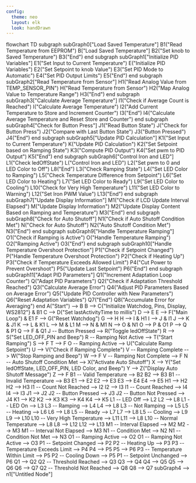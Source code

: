 ```yaml
---
config:
  theme: neo
  layout: elk
  look: handDrawn
---
```

flowchart TD
 subgraph subGraph0["Load Saved Temperature"]
        B1("Read Temperature from EEPROM")
        B["Load Saved Temperature"]
        B2("Set knob to Saved Temperature")
        B3("End")
  end
 subgraph subGraph1["Initialize PID Variables"]
        E1("Set Input to Current Temperature")
        E("Initialize PID Variables")
        E2("Set Setpoint to knob Value")
        E3("Set PID Mode to Automatic")
        E4("Set PID Output Limits")
        E5("End")
  end
 subgraph subGraph2["Read Temperature from Sensor"]
        H1("Read Analog Value from TEMP_SENSOR_PIN")
        H("Read Temperature from Sensor")
        H2("Map Analog Value to Temperature Range")
        H3("End")
  end
 subgraph subGraph3["Calculate Average Temperature"]
        I1("Check if Average Count is Reached")
        I("Calculate Average Temperature")
        I2("Add Current Temperature to Store and Increment Counter")
        I3("End")
        I4("Calculate Average Temperature and Reset Store and Counter")
  end
 subgraph subGraph4["Check for Button Press"]
        J1("Read Button State")
        J("Check for Button Press")
        J2("Compare with Last Button State")
        J3("Button Pressed")
        J4("End")
  end
 subgraph subGraph5["Update PID Calculation"]
        K1("Set Input to Current Temperature")
        K("Update PID Calculation")
        K2("Set Setpoint based on Ramping State")
        K3("Compute PID Output")
        K4("Set pwm to PID Output")
        K5("End")
  end
 subgraph subGraph6["Control Iron and LED"]
        L1("Check ledOffState")
        L("Control Iron and LED")
        L2("Set pwm to 0 and LED Color to Off")
        L8("End")
        L3("Check Ramping State")
        L4("Set LED Color to Ramping")
        L5("Check Temperature Difference from Setpoint")
        L6("Set LED Color to Heating")
        L7("Set LED Color to Ready")
        L9("Set LED Color to Cooling")
        L10("Check for Very High Temperature")
        L11("Set LED Color to Warning")
        L12("Set Iron PWM Value")
        L13("End")
  end
 subgraph subGraph7["Update Display Information"]
        M1("Check if LCD Update Interval Elapsed")
        M("Update Display Information")
        M2("Update Display Content Based on Ramping and Temperature")
        M3("End")
  end
 subgraph subGraph8["Check for Auto Shutoff"]
        N1("Check if Auto Shutoff Condition Met")
        N("Check for Auto Shutoff")
        N2("Auto Shutoff Condition Met")
        N3("End")
  end
 subgraph subGraph9["Handle Temperature Ramping"]
        O1("Check if Ramping is Active")
        O("Handle Temperature Ramping")
        O2("Ramping Active")
        O3("End")
  end
 subgraph subGraph10["Handle Temperature Overshoot Protection"]
        P1("Check if Setpoint Changed")
        P("Handle Temperature Overshoot Protection")
        P2("Check if Heating Up")
        P3("Check if Temperature Exceeds Allowed Limit")
        P4("Cut Power to Prevent Overshoot")
        P5("Update Last Setpoint")
        P6("End")
  end
 subgraph subGraph11["Adapt PID Parameters"]
        Q1("Increment Adaptation Loop Counter")
        Q("Adapt PID Parameters")
        Q2("Check if Adaptation Threshold Reached")
        Q3("Calculate Average Error")
        Q4("Adjust PID Parameters Based on Average Error")
        Q5("Update PID Controller with New Parameters")
        Q6("Reset Adaptation Variables")
        Q7("End")
        Q8("Accumulate Error for Averaging")
  end
    A("Start") --> B
    B --> C{"Initialize Watchdog, Pins, Display, WS2812"} & B1
    C --> D("Set lastActivityTime to millis")
    D --> E
    E --> F("Main Loop") & E1
    F --> G("Reset Watchdog")
    G --> H
    H --> I & H1
    I --> J & I1
    J --> K & J1
    K --> L & K1
    L --> M & L1
    M --> N & M1
    N --> O & N1
    O --> P & O1
    P --> Q & P1
    Q --> F & Q1
    J -- Button Pressed --> R("Toggle ledOffState")
    R --> S("Set LED_OFF_PIN and Beep")
    R -- Ramping Not Active --> T("Start Ramping")
    S --> F
    T --> F
    O -- Ramping Active --> U("Calculate Ramp Setpoint")
    U --> V("Check if Ramping Complete")
    V -- Ramping Complete --> W("Stop Ramping and Beep")
    W --> F
    V -- Ramping Not Complete --> F
    N -- Auto Shutoff Condition Met --> X("Activate Auto Shutoff")
    X --> Y("Set ledOffState, LED_OFF_PIN, LED Color, and Beep")
    Y --> Z("Display Auto Shutoff Message")
    Z --> F
    B1 -- Valid Temperature --> B2
    B2 --> B3
    B1 -- Invalid Temperature --> B3
    E1 --> E2
    E2 --> E3
    E3 --> E4
    E4 --> E5
    H1 --> H2
    H2 --> H3
    I1 -- Count Not Reached --> I2
    I2 --> I3
    I1 -- Count Reached --> I4
    I4 --> I3
    J1 --> J2
    J2 -- Button Pressed --> J3
    J2 -- Button Not Pressed --> J4
    K1 --> K2
    K2 --> K3
    K3 --> K4
    K4 --> K5
    L1 -- LED Off --> L2
    L2 --> L8
    L1 -- LED On --> L3
    L3 -- Ramping --> L4
    L4 --> L8
    L3 -- Not Ramping --> L5
    L5 -- Heating --> L6
    L6 --> L8
    L5 -- Ready --> L7
    L7 --> L8
    L5 -- Cooling --> L9
    L9 --> L10
    L10 -- Very High Temperature --> L11
    L11 --> L8
    L10 -- Normal Temperature --> L8
    L8 --> L12
    L12 --> L13
    M1 -- Interval Elapsed --> M2
    M2 --> M3
    M1 -- Interval Not Elapsed --> M3
    N1 -- Condition Met --> N2
    N1 -- Condition Not Met --> N3
    O1 -- Ramping Active --> O2
    O1 -- Ramping Not Active --> O3
    P1 -- Setpoint Changed --> P2
    P2 -- Heating Up --> P3
    P3 -- Temperature Exceeds Limit --> P4
    P4 --> P5
    P5 --> P6
    P3 -- Temperature Within Limit --> P5
    P2 -- Cooling Down --> P5
    P1 -- Setpoint Unchanged --> P6
    Q1 --> Q2
    Q2 -- Threshold Reached --> Q3
    Q3 --> Q4
    Q4 --> Q5
    Q5 --> Q6
    Q6 --> Q7
    Q2 -- Threshold Not Reached --> Q8
    Q8 --> Q7
    subGraph4 --> n1["Untitled Node"]
